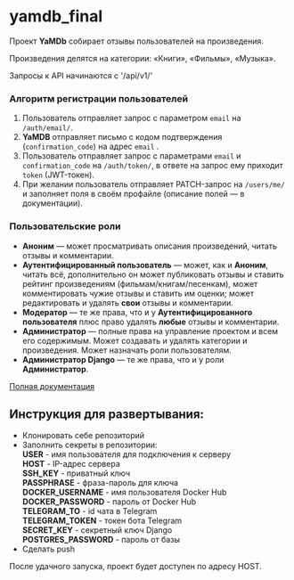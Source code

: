 # yamdb_final


Проект **YaMDb** собирает отзывы пользователей на произведения.

Произведения делятся на категории: «Книги», «Фильмы», «Музыка».

Запросы к API начинаются с '/api/v1/'

### Алгоритм регистрации пользователей
1. Пользователь отправляет запрос с параметром `email` на `/auth/email/`.
2. **YaMDB** отправляет письмо с кодом подтверждения (`confirmation_code`) на адрес  `email` .
3. Пользователь отправляет запрос с параметрами `email` и `confirmation_code` на `/auth/token/`, в ответе на запрос ему приходит `token` (JWT-токен).
4. При желании пользователь отправляет PATCH-запрос на `/users/me/` и заполняет поля в своём профайле (описание полей — в документации).
### Пользовательские роли
- **Аноним** — может просматривать описания произведений, читать отзывы и комментарии.
- **Аутентифицированный пользователь** — может, как и **Аноним**, читать всё, дополнительно он может публиковать отзывы и ставить рейтинг произведениям (фильмам/книгам/песенкам), может комментировать чужие отзывы и ставить им оценки; может редактировать и удалять **свои** отзывы и комментарии.
- **Модератор** — те же права, что и у **Аутентифицированного пользователя** плюс право удалять **любые** отзывы и комментарии.
- **Администратор** — полные права на управление проектом и всем его содержимым. Может создавать и удалять категории и произведения. Может назначать роли пользователям.
- **Администратор Django** — те же права, что и у роли **Администратор**.

[Полная документация](https://github.com/ant-willow/yamdb_final/blob/master/static/redoc.yaml)

## Инструкция для развертывания:
 - Клонировать себе репозиторий
 - Заполнить секреты в репозитории:\
	 **USER** - имя пользователя для подключения к серверу\
	 **HOST** - IP-адрес сервера\
	 **SSH_KEY** - приватный ключ\
	 **PASSPHRASE** - фраза-пароль для ключа\
	 **DOCKER_USERNAME** - имя пользователя Docker Hub\
	 **DOCKER_PASSWORD** - пароль от Docker Hub\
	 **TELEGRAM_TO** - id чата в Telegram\
	 **TELEGRAM_TOKEN** - токен бота Telegram\
	 **SECRET_KEY** - секретный ключ Django\
	 **POSTGRES_PASSWORD** - пароль от базы
 - Сделать push

После удачного запуска, проект будет доступен по адресу HOST.